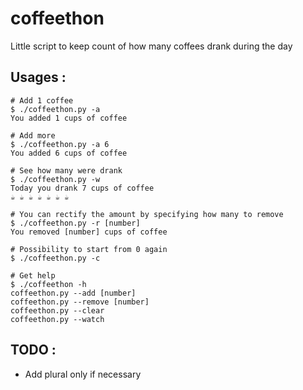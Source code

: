 # coffeethon
Little script to keep count of how many coffees drank during the day

## Usages :

```
# Add 1 coffee
$ ./coffeethon.py -a
You added 1 cups of coffee
```
```
# Add more
$ ./coffeethon.py -a 6
You added 6 cups of coffee
```
```
# See how many were drank
$ ./coffeethon.py -w
Today you drank 7 cups of coffee
☕️ ☕️ ☕️ ☕️ ☕️ ☕️ ☕️
```
```
# You can rectify the amount by specifying how many to remove
$ ./coffeethon.py -r [number]
You removed [number] cups of coffee
```
```
# Possibility to start from 0 again
$ ./coffeethon.py -c
```
```
# Get help
$ ./coffeethon -h
coffeethon.py --add [number]
coffeethon.py --remove [number]
coffeethon.py --clear
coffeethon.py --watch
```

## TODO :

- Add plural only if necessary
